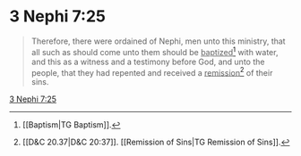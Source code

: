 # 3 Nephi 7:25

> Therefore, there were ordained of Nephi, men unto this ministry, that all such as should come unto them should be <u>baptized</u>[^a] with water, and this as a witness and a testimony before God, and unto the people, that they had repented and received a <u>remission</u>[^b] of their sins.

[3 Nephi 7:25](https://www.churchofjesuschrist.org/study/scriptures/bofm/3-ne/7?lang=eng&id=p25#p25)


[^a]: [[Baptism|TG Baptism]].  
[^b]: [[D&C 20.37|D&C 20:37]]. [[Remission of Sins|TG Remission of Sins]].  
